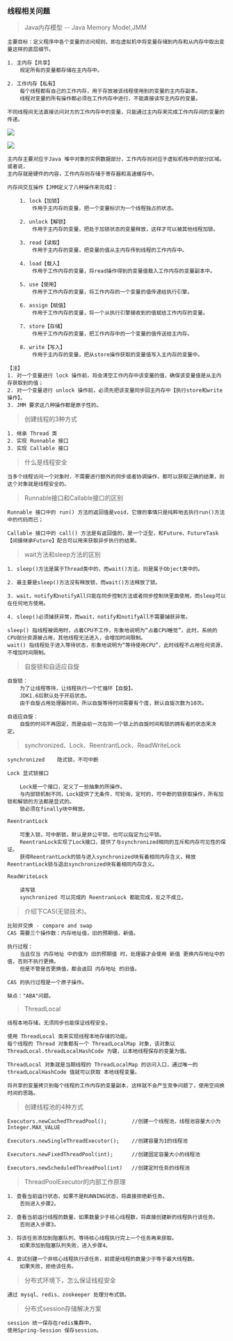 ### 线程相关问题 ###

> Java内存模型 -- Java Memory Model,JMM

	主要目标：定义程序中各个变量的访问规则，即在虚拟机中将变量存储到内存和从内存中取出变量这样的底层细节。

	1. 主内存【共享】
		规定所有的变量都存储在主内存中。

	2. 工作内存【私有】
		每个线程都有自己的工作内存，用于存放被该线程使用到的变量的主内存副本。
		线程对变量的所有操作都必须在工作内存中进行，不能直接读写主内存的变量。
	
	不同线程间无法直接访问对方的工作内存中的变量，只能通过主内存来完成工作内存间的变量的传递。

![](images/jvm2.png) 

![](images/jvm3.png)

	主内存主要对应于Java 堆中对象的实例数据部分，工作内存则对应于虚拟机栈中的部分区域。
	或者说，
	主内存就是硬件的内容，工作内存则存储于寄存器和高速缓存中。

	内存间交互操作【JMM定义了八种操作来完成】：
		
		1. lock【加锁】
			作用于主内存的变量，把一个变量标识为一个线程独占的状态。

		2. unlock【解锁】
			作用于主内存的变量，把处于加锁状态的变量释放，这样才可以被其他线程加锁。
			
		3. read【读取】
			作用于主内存的变量，把变量的值从主内存传到线程的工作内存中。

		4. load【载入】
			作用于工作内存的变量，将read操作得到的变量值载入工作内存的变量副本中。

		5. use【使用】
			作用于工作内存的变量，将工作内存的一个变量的值传递给执行引擎。

		6. assign【赋值】
			作用于工作内存的变量，将一个从执行引擎接收到的值赋给工作内存的变量。

		7. store【存储】
			作用于工作内存的变量，把工作内存中的一个变量的值传送给主内存。

		8. write【写入】
			作用于主内存的变量，把从store操作获取的变量值写入主内存的变量中。

	【注】
	1. 对一个变量进行 lock 操作前，将会清空工作内存中该变量的值，确保该变量值是从主内存获取到的值；
	2. 对一个变量进行 unlock 操作前，必须先把该变量同步回主内存中【执行store和write操作】。
	3. JMM 要求这八种操作都是原子性的。

> 创建线程的3种方式

	1. 继承 Thread 类
	2. 实现 Runnable 接口
	3. 实现 Callable 接口

> 什么是线程安全

	当多个线程访问一个对象时，不需要进行额外的同步或者协调操作，都可以获取正确的结果，则这个对象就是线程安全的。

> Runnable接口和Callable接口的区别

	Runnable 接口中的 run() 方法的返回值是void，它做的事情只是纯粹地去执行run()方法中的代码而已；

	Callable 接口中的 call() 方法是有返回值的，是一个泛型，和Future、FutureTask【间接继承Future】配合可以用来获取异步执行的结果。

> wait方法和sleep方法的区别

	1. sleep()方法是属于Thread类中的，而wait()方法，则是属于Object类中的。

	2. 最主要是sleep()方法没有释放锁，而wait()方法释放了锁。

	3. wait，notify和notifyAll只能在同步控制方法或者同步控制块里面使用，而sleep可以在任何地方使用。

	4. sleep()必须捕获异常，而wait，notify和notifyAll不需要捕获异常。

	sleep() 指线程被调用时，占着CPU不工作，形象地说明为“占着CPU睡觉”，此时，系统的CPU部分资源被占用，其他线程无法进入，会增加时间限制。
	wait() 指线程处于进入等待状态，形象地说明为“等待使用CPU”，此时线程不占用任何资源，不增加时间限制。

> 自旋锁和自适应自旋

	自旋锁： 
		为了让线程等待，让线程执行一个忙循环【自旋】。
		JDK1.6后默认处于开启状态。
		由于自旋占用处理器时间，所以自旋等待时间需要有个度，默认自旋次数为10次。

	自适应自旋：
		自旋的时间不再固定，而是由前一次在同一个锁上的自旋时间和锁的拥有者的状态来决定。

> synchronized、Lock、ReentrantLock、ReadWriteLock

	synchronized 	隐式锁，不可中断

	Lock 显式锁接口			

		Lock是一个接口，定义了一些抽象的所操作。
		与内部锁机制不同，Lock提供了无条件，可轮询，定时的，可中断的锁获取操作，所有加锁和解锁的方法都是显式的。
		锁必须在finally块中释放。

	ReentrantLock 	
	
		可重入锁，可中断锁，默认是非公平锁，也可以指定为公平锁。
		ReentranLock实现了Lock接口，提供了与synchronized相同的互斥和内存可见性的保证。
		获得ReentrantLock的锁与进入synchronized块有着相同内存含义，释放ReentrantLock锁与退出synchronized块有着相同内存含义。
		
	ReadWriteLock 	

		读写锁
		synchronized 可以完成的 ReentranLock 都能完成，反之不成立。

> 介绍下CAS(无锁技术)。

	比较并交换 - compare and swap
	CAS 需要三个操作数：内存地址值，旧的预期值，新值。

	执行过程：
		当且仅当 内存地址 中的值为 旧的预期值 时，处理器才会使用 新值 更换内存地址中的值，否则不执行更换。
		但是不管是否更换值，都会返回 内存地址 的旧值。

	CAS 的执行过程是一个原子操作。

	缺点："ABA"问题。

> ThreadLocal

	线程本地存储，无须同步也能保证线程安全。

	使用 ThreadLocal 类来实现线程本地存储的功能。
	每个线程的 Thread 对象都有一个 ThreadLocalMap 对象，该对象以 ThreadLocal.threadLocalHashCode 为键，以本地线程保存的变量为值。

	ThreadLocal 对象就是当期线程的 ThreadLocalMap 的访问入口，通过唯一的 threadLocalHashCode 值就可以获取 本地线程变量。

	将共享的变量拷贝到每个线程的工作内存的变量副本，这样就不会产生竞争问题了，使用空间换时间的思路。

> 创建线程池的4种方式

	Executors.newCachedThreadPool();        //创建一个线程池，线程池容量大小为Integer.MAX_VALUE

	Executors.newSingleThreadExecutor();   	//创建容量为1的线程池

	Executors.newFixedThreadPool(int);    	//创建固定容量大小的线程池

	Executors.newScheduledThreadPool(int)	//创建定时任务的线程池

> ThreadPoolExecutor的内部工作原理

	1. 查看当前运行状态，如果不是RUNNING状态，将直接拒绝新任务。
		否则进入步骤2。
	
	2. 查看当前运行线程的数量，如果数量少于核心线程数，将直接创建新的线程执行该任务。
		否则进入步骤3。
	
	3. 将该任务添加到阻塞队列，等待核心线程执行完上一个任务再来获取。
		如果添加到阻塞队列失败，进入步骤4。
	
	4. 尝试创建一个非核心线程执行该任务，前提是线程的数量少于等于最大线程数。
		如果失败，拒绝该任务。

> 分布式环境下，怎么保证线程安全

	通过 mysql、redis、zookeeper 处理分布式锁。

> 分布式session存储解决方案

	session 统一保存在redis集群中。
	使用Spring-Session 保存session。